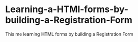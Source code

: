 # Learning-a-HTMl-forms-by-building-a-Registration-Form
This me learning HTML forms by building a Registration Form
